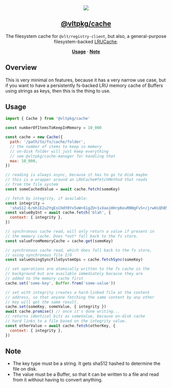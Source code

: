 <section align="center">
    <a href="https://www.vlt.sh">
        <img src="https://github.com/user-attachments/assets/beb8e72b-9af4-42ff-a39c-11c937bffdb6" />
        <h1 align="center">
            <strong>@vltpkg/cache</strong>
        </h1>
    </a>
</section>

<p align="center">
    The filesystem cache for <code>@vlt/registry-client</code>, but also, a
    general-purpose filesystem-backed <a href="http://npm.im/lru-cache">LRUCache</a>.
</p>

<p align="center">
    <a href="#usage"><strong>Usage</strong></a>
    ·
    <a href="#note"><strong>Note</strong></a>
</p>

## Overview

This is very minimal on features, because it has a very narrow use case, but if you want to have a persistently fs-backed LRU
memory cache of Buffers using strings as keys, then this is the
thing to use.

## Usage

```js
import { Cache } from '@vltpkg/cache'

const numberOfItemsToKeepInMemory = 10_000

const cache = new Cache({
  path: '/path/to/fs/cache/folder',
  // the number of items to keep in memory
  // on-disk folder will just keep everything
  // see @vltpkg/cache-manager for handling that
  max: 10_000,
})

// reading is always async, because it has to go to disk maybe
// this is a wrapper around an LRUCache#fetchMethod that reads
// from the file system
const someCachedValue = await cache.fetch(someKey)

// fetch by integrity, if available:
const integrity =
  'sha512-6/mh1E2u2YgEsCHdY0Yx5oW+61gZU+1vXaoiHHrpKeuRNNgFvS+/jrwHiQhB5apAf5oB7UB7E19ol2R2LKH8hQ=='
const valueByInt = await cache.fetch('blah', {
  context: { integrity },
})

// synchronous cache read, will only return a value if present in
// the memory cache. Does *not* fall back to the fs store.
const valueFromMemoryCache = cache.get(someKey)

// synchronous cache read, which does fall back to the fs store,
// using synchronous file I/O
const valueUsingSyncFileSystemOps = cache.fetchSync(someKey)

// set operations are atomically written to the fs cache in the
// background but are available immediately because they are
// added to the memory cache first
cache.set('some-key', Buffer.from('some-value'))

// set with integrity creates a hard-linked file at the content
// address, so that anyone fetching the same content by any other
// key will get the same result.
cache.set(someKey, someValue, { integrity })
await cache.promise() // once it's done writing...
// returns identical bits as someValue, because on-disk cache
// hard links to a file based on the integrity value.
const otherValue = await cache.fetch(otherKey, {
  context: { integrity },
})
```

## Note

- The key type must be a string. It gets sha512 hashed to determine the file on disk.
- The value must be a Buffer, so that it can be written to a file and read from it without having to convert anything.
